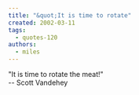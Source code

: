 ```yaml
---
title: "&quot;It is time to rotate"
created: 2002-03-11
tags: 
  - quotes-120
authors: 
  - miles
---
```


"It is time to rotate the meat!"  
\-- Scott Vandehey
